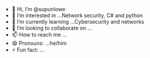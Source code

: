 - 👋 Hi, I’m @supunlowe
- 👀 I’m interested in ...Network security, C# and python
- 🌱 I’m currently learning ...Cybersecurity and networks
- 💞️ I’m looking to collaborate on ...
- 📫 How to reach me ...
- 😄 Pronouns: ...he/him
- ⚡ Fun fact: ...

<!---
supunlowe29/supunlowe29 is a ✨ special ✨ repository because its `README.md` (this file) appears on your GitHub profile.
You can click the Preview link to take a look at your changes.
--->
